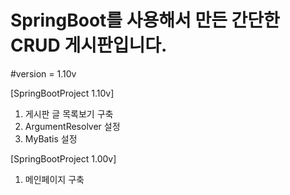 SpringBoot를 사용해서 만든 간단한 CRUD 게시판입니다.
==============================

#version = 1.10v

[SpringBootProject 1.10v]
1. 게시판 글 목록보기 구축
2. ArgumentResolver 설정
3. MyBatis 설정

[SpringBootProject 1.00v]
1. 메인페이지 구축